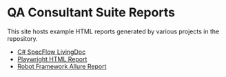 # QA Consultant Suite Reports

This site hosts example HTML reports generated by various projects in the repository.

- [C# SpecFlow LivingDoc](reports/csharp/)
- [Playwright HTML Report](reports/playwright/)
- [Robot Framework Allure Report](reports/allure/)
